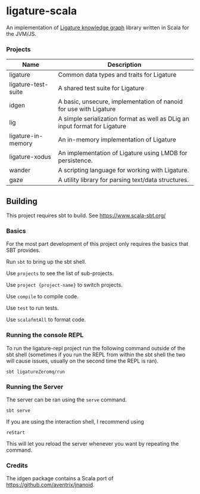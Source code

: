# ligature-scala
An implementation of [Ligature knowledge graph](https://ligature.dev) library written in Scala for the JVM/JS.

### Projects

| Name                     | Description                                                                      |
| ------------------------ | -------------------------------------------------------------------------------- |
| ligature                 | Common data types and traits for Ligature                                        |
| ligature-test-suite      | A shared test suite for Ligature                                                 |
| idgen                    | A basic, unsecure, implementation of nanoid for use with Ligature                |
| lig                      | A simple serialization format as well as DLig an input format for Ligature       |
| ligature-in-memory       | An in-memory implementation of Ligature                                          |
| ligature-xodus           | An implementation of Ligature using LMDB for persistence.                        |
| wander                   | A scripting language for working with Ligature.                                  |
| gaze                     | A utility library for parsing text/data structures.                              |

## Building
This project requires sbt to build.
See https://www.scala-sbt.org/

### Basics

For the most part development of this project only requires the basics that SBT provides.

Run `sbt` to bring up the sbt shell.

Use `projects` to see the list of sub-projects.

Use `project {project-name}` to switch projects.

Use `compile` to compile code.

Use `test` to run tests.

Use `scalafmtAll` to format code.

### Running the console REPL

To run the ligature-repl project run the following command outside of the sbt shell (sometimes if you run the REPL from within the sbt shell the two will cause issues, usually on the second time the REPL is ran).

`sbt ligatureZeromq/run`

### Running the Server

The server can be ran using the `serve` command.

`sbt serve`

If you are using the interaction shell, I recommend using

`reStart`

This will let you reload the server whenever you want by repeating the command.

### Credits

The idgen package contains a Scala port of https://github.com/aventrix/jnanoid.
